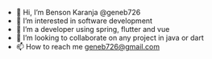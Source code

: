 - 👋 Hi, I’m Benson Karanja @geneb726
- 👀 I’m interested in software development
- 🌱 I’m a developer using spring, flutter and vue
- 💞️ I’m looking to collaborate on any project in java or dart
- 📫 How to reach me geneb726@gmail.com

<!---
geneb726/geneb726 is a ✨ special ✨ repository because its `README.md` (this file) appears on your GitHub profile.
You can click the Preview link to take a look at your changes.
--->
